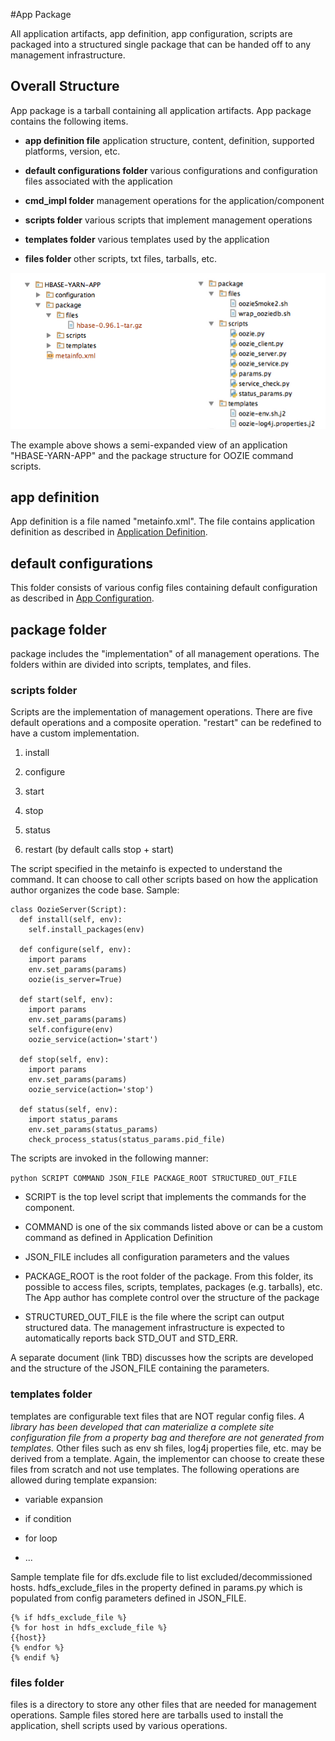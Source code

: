 <!---
  Licensed under the Apache License, Version 2.0 (the "License");
  you may not use this file except in compliance with the License.
  You may obtain a copy of the License at
  
   http://www.apache.org/licenses/LICENSE-2.0
  
  Unless required by applicable law or agreed to in writing, software
  distributed under the License is distributed on an "AS IS" BASIS,
  WITHOUT WARRANTIES OR CONDITIONS OF ANY KIND, either express or implied.
  See the License for the specific language governing permissions and
  limitations under the License. See accompanying LICENSE file.
-->

#App Package

All application artifacts, app definition, app configuration, scripts are packaged into a structured single package that can be handed off to any management infrastructure.

## Overall Structure

App package is a tarball containing all application artifacts. App package contains the following items.

* **app definition file**
application structure, content, definition, supported platforms, version, etc.

* **default configurations folder**
various configurations and configuration files associated with the application

* **cmd_impl folder**
management operations for the application/component

 * **scripts folder**
various scripts that implement management operations

 * **templates folder**
various templates used by the application

 * **files folder**
other scripts, txt files, tarballs, etc.


![Image](../images/app_package_sample_04.png?raw=true)

The example above shows a semi-expanded view of an application "HBASE-YARN-APP" and the package structure for OOZIE command scripts.

## app definition

App definition is a file named "metainfo.xml". The file contains application definition as described in [Application Definition](application_definition.md). 

## default configurations

This folder consists of various config files containing default configuration as described in [App Configuration](application_configuration.md).

## package folder

package includes the "implementation" of all management operations. The folders within are divided into scripts, templates, and files.

### scripts folder

Scripts are the implementation of management operations. There are five default operations and a composite operation. "restart" can be redefined to have a custom implementation.

1. install

2. configure

3. start

4. stop

5. status

6. restart (by default calls stop + start)

The script specified in the metainfo is expected to understand the command. It can choose to call other scripts based on how the application author organizes the code base. Sample:

```
class OozieServer(Script):
  def install(self, env):
    self.install_packages(env)
    
  def configure(self, env):
    import params
    env.set_params(params)
    oozie(is_server=True)
    
  def start(self, env):
    import params
    env.set_params(params)
    self.configure(env)
    oozie_service(action='start')
    
  def stop(self, env):
    import params
    env.set_params(params)
    oozie_service(action='stop')

  def status(self, env):
    import status_params
    env.set_params(status_params)
    check_process_status(status_params.pid_file)
```


The scripts are invoked in the following manner:

`python SCRIPT COMMAND JSON_FILE PACKAGE_ROOT STRUCTURED_OUT_FILE`

* SCRIPT is the top level script that implements the commands for the component. 

* COMMAND is one of the six commands listed above or can be a custom command as defined in Application Definition

* JSON_FILE includes all configuration parameters and the values

* PACKAGE_ROOT is the root folder of the package. From this folder, its possible to access files, scripts, templates, packages (e.g. tarballs), etc. The App author has complete control over the structure of the package

* STRUCTURED_OUT_FILE is the file where the script can output structured data. The management infrastructure is expected to automatically reports back STD_OUT and STD_ERR.

A separate document (link TBD) discusses how the scripts are developed and the structure of the JSON_FILE containing the parameters.

### templates folder

templates are configurable text files that are NOT regular config files. *A library has been developed that can materialize a complete site configuration file from a property bag and therefore are not generated from templates.* Other files such as env sh files, log4j properties file, etc. may be derived from a template. Again, the implementor can choose to create these files from scratch and not use templates. The following operations are allowed during template expansion:

* variable expansion

* if condition

* for loop

* ...

Sample template file for dfs.exclude file to list excluded/decommissioned hosts. hdfs_exclude_files in the property defined in params.py which is populated from config parameters defined in JSON_FILE.

```
{% if hdfs_exclude_file %} 
{% for host in hdfs_exclude_file %}
{{host}}
{% endfor %}
{% endif %}
```


### files folder

files is a directory to store any other files that are needed for management operations. Sample files stored here are tarballs used to install the application, shell scripts used by various operations.

